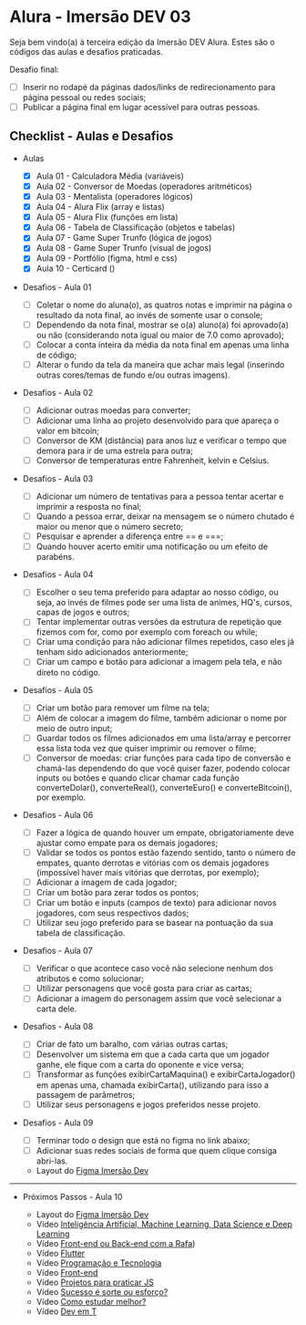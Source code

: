 # Alura - Imersão DEV 03

Seja bem vindo(a) à terceira edição da Imersão DEV Alura. Estes são o códigos das aulas e desafios praticadas.

Desafio final:

-   [ ] Inserir no rodapé da páginas dados/links de redirecionamento para página pessoal ou redes sociais;
-   [ ] Publicar a página final em lugar acessível para outras pessoas.

## Checklist - Aulas e Desafios

-   Aulas

    -   [x] Aula 01 - Calculadora Média (variáveis)
    -   [x] Aula 02 - Conversor de Moedas (operadores aritméticos)
    -   [x] Aula 03 - Mentalista (operadores lógicos)
    -   [x] Aula 04 - Alura Flix (array e listas)
    -   [x] Aula 05 - Alura Flix (funções em lista)
    -   [x] Aula 06 - Tabela de Classificação (objetos e tabelas)
    -   [x] Aula 07 - Game Super Trunfo (lógica de jogos)
    -   [x] Aula 08 - Game Super Trunfo (visual de jogos)
    -   [x] Aula 09 - Portfólio (figma, html e css)
    -   [x] Aula 10 - Certicard ()

-   Desafios - Aula 01

    -   [ ] Coletar o nome do aluna(o), as quatros notas e imprimir na página o resultado da nota final, ao invés de somente usar o console;
    -   [ ] Dependendo da nota final, mostrar se o(a) aluno(a) foi aprovado(a) ou não (considerando nota igual ou maior de 7.0 como aprovado);
    -   [ ] Colocar a conta inteira da média da nota final em apenas uma linha de código;
    -   [ ] Alterar o fundo da tela da maneira que achar mais legal (inserindo outras cores/temas de fundo e/ou outras imagens).

-   Desafios - Aula 02

    -   [ ] Adicionar outras moedas para converter;
    -   [ ] Adicionar uma linha ao projeto desenvolvido para que apareça o valor em bitcoin;
    -   [ ] Conversor de KM (distância) para anos luz e verificar o tempo que demora para ir de uma estrela para outra;
    -   [ ] Conversor de temperaturas entre Fahrenheit, kelvin e Celsius.

-   Desafios - Aula 03

    -   [ ] Adicionar um número de tentativas para a pessoa tentar acertar e imprimir a resposta no final;
    -   [ ] Quando a pessoa errar, deixar na mensagem se o número chutado é maior ou menor que o número secreto;
    -   [ ] Pesquisar e aprender a diferença entre == e ===;
    -   [ ] Quando houver acerto emitir uma notificação ou um efeito de parabéns.

-   Desafios - Aula 04

    -   [ ] Escolher o seu tema preferido para adaptar ao nosso código, ou seja, ao invés de filmes pode ser uma lista de animes, HQ's, cursos, capas de jogos e outros;
    -   [ ] Tentar implementar outras versões da estrutura de repetição que fizemos com for, como por exemplo com foreach ou while;
    -   [ ] Criar uma condição para não adicionar filmes repetidos, caso eles já tenham sido adicionados anteriormente;
    -   [ ] Criar um campo e botão para adicionar a imagem pela tela, e não direto no código.

-   Desafios - Aula 05

    -   [ ] Criar um botão para remover um filme na tela;
    -   [ ] Além de colocar a imagem do filme, também adicionar o nome por meio de outro input;
    -   [ ] Guardar todos os filmes adicionados em uma lista/array e percorrer essa lista toda vez que quiser imprimir ou remover o filme;
    -   [ ] Conversor de moedas: criar funções para cada tipo de conversão e chamá-las dependendo do que você quiser fazer, podendo colocar inputs ou botões e quando clicar chamar cada função converteDolar(), converteReal(), converteEuro() e converteBitcoin(), por exemplo.

-   Desafios - Aula 06

    -   [ ] Fazer a lógica de quando houver um empate, obrigatoriamente deve ajustar como empate para os demais jogadores;
    -   [ ] Validar se todos os pontos estão fazendo sentido, tanto o número de empates, quanto derrotas e vitórias com os demais jogadores (impossível haver mais vitórias que derrotas, por exemplo);
    -   [ ] Adicionar a imagem de cada jogador;
    -   [ ] Criar um botão para zerar todos os pontos;
    -   [ ] Criar um botão e inputs (campos de texto) para adicionar novos jogadores, com seus respectivos dados;
    -   [ ] Utilizar seu jogo preferido para se basear na pontuação da sua tabela de classificação.

-   Desafios - Aula 07

    -   [ ] Verificar o que acontece caso você não selecione nenhum dos atributos e como solucionar;
    -   [ ] Utilizar personagens que você gosta para criar as cartas;
    -   [ ] Adicionar a imagem do personagem assim que você selecionar a carta dele.

-   Desafios - Aula 08

    -   [ ] Criar de fato um baralho, com várias outras cartas;
    -   [ ] Desenvolver um sistema em que a cada carta que um jogador ganhe, ele fique com a carta do oponente e vice versa;
    -   [ ] Transformar as funções exibirCartaMaquina() e exibirCartaJogador() em apenas uma, chamada exibirCarta(), utilizando para isso a passagem de parâmetros;
    -   [ ] Utilizar seus personagens e jogos preferidos nesse projeto.

-   Desafios - Aula 09

    -   [ ] Terminar todo o design que está no figma no link abaixo;
    -   [ ] Adicionar suas redes sociais de forma que quem clique consiga abri-las.
    -   Layout do [Figma Imersão Dev](https://www.figma.com/file/1flmz2iauuNs8JsY6eaBHI/Imers%C3%A3o-Dev---Aula-9?node-id=0%3A1)

* * *

-   Próximos Passos - Aula 10

    -   Layout do [Figma Imersão Dev](https://www.figma.com/file/I4p9ndfOKgjDKalFwd5ASr/Imers%C3%A3o-Dev---Aula-10?node-id=0%3A1)
    -   Vídeo [Inteligência Artificial, Machine Learning, Data Science e Deep Learning](https://www.youtube.com/playlist?list=PLMdYygf53DP7YZiFUtGTWJJlvynRyrna-)
    -   Vídeo [Front-end ou Back-end com a Rafa](https://www.youtube.com/playlist?list=PLhkO7OMKgT_oXQtrM2JjR-AzH0-v4kRzn))
    -   Vídeo [Flutter](https://www.youtube.com/watch?v=J4BVaXkwmM8)
    -   Vídeo [Programação e Tecnologia](https://www.youtube.com/playlist?list=PLhkO7OMKgT_qEXMteR9O0M3DyKq1OvC_h)
    -   Vídeo [Front-end](https://www.youtube.com/playlist?list=PLhkO7OMKgT_p3VoB47VHdLGpYTzxYTv8R)
    -   Vídeo [Projetos para praticar JS](https://www.youtube.com/playlist?list=PLTcmLKdIkOWntJJVhd0etFmdN8bWXJif9)
    -   Vídeo [Sucesso é sorte ou esforço?](https://www.youtube.com/playlist?list=PL-kOa62ayb1yb4WMWID2t9ohnGjXLr8Jy)
    -   Vídeo [Como estudar melhor?](https://www.youtube.com/playlist?list=PL-kOa62ayb1wQPeBChJ6KBILRLL2AHoZU)
    -   Vídeo [Dev em T](<[xxxxxxx](https://www.alura.com.br/dev-em-t)>)
